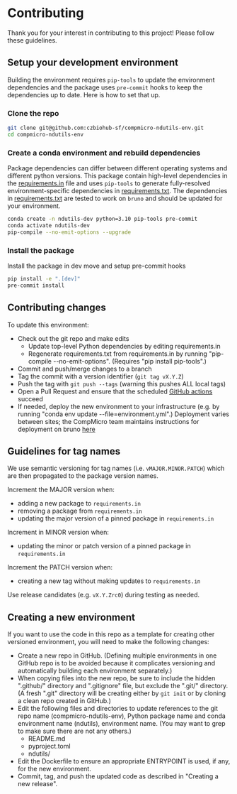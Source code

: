 # Contributing
Thank you for your interest in contributing to this project! Please follow these guidelines.

## Setup your development environment
Building the environment requires `pip-tools` to update the environment dependencies and the package uses `pre-commit` hooks to keep the dependencies up to date. Here is how to set that up.

### Clone the repo
```sh
git clone git@github.com:czbiohub-sf/compmicro-ndutils-env.git
cd compmicro-ndutils-env
```

### Create a conda environment and rebuild dependencies
Package dependencies can differ between different operating systems and different python versions. This package contain high-level dependencies in the [requirements.in](./requirements.in) file and uses `pip-tools` to generate fully-resolved environment-specific dependencies in [requirements.txt](./requirements.txt). The dependencies in [requirements.txt](./requirements.txt) are tested to work on `bruno` and should be updated for your environment.

```sh
conda create -n ndutils-dev python=3.10 pip-tools pre-commit
conda activate ndutils-dev
pip-compile --no-emit-options --upgrade
```

### Install the package
Install the package in dev move and setup pre-commit hooks

```sh
pip install -e ".[dev]"
pre-commit install
```

## Contributing changes
To update this environment:
* Check out the git repo and make edits
  * Update top-level Python dependencies by editing requirements.in
  * Regenerate requirements.txt from requirements.in by running "pip-compile --no-emit-options". (Requires "pip install pip-tools".)
* Commit and push/merge changes to a branch
* Tag the commit with a version identifier (`git tag vX.Y.Z`)
* Push the tag with `git push --tags` (warning this pushes ALL local tags)
* Open a Pull Request and ensure that the scheduled [GitHub actions](https://github.com/czbiohub-sf/compmicro-ndutils-env/actions) succeed
* If needed, deploy the new environment to your infrastructure (e.g. by running "conda env update --file=environment.yml".) Deployment varies between sites; the CompMicro team maintains instructions for deployment on bruno [here](https://github.com/czbiohub-sf/compmicro-hpc/blob/release-procedure-for-versioned-environments/hpc/setup_shared_env.md)

## Guidelines for tag names
We use semantic versioning for tag names (i.e. `vMAJOR.MINOR.PATCH`) which are then propagated to the package version names.

Increment the MAJOR version when:
* adding a new package to `requirements.in`
* removing a package from `requirements.in`
* updating the major version of a pinned package in `requirements.in`

Increment in MINOR version when:
* updating the minor or patch version of a pinned package in `requirements.in`

Increment the PATCH version when:
* creating a new tag without making updates to `requirements.in`

Use release candidates (e.g. `vX.Y.Zrc0`) during testing as needed.

## Creating a new environment
If you want to use the code in this repo as a template for creating other versioned environment, you will need to make the following changes:
* Create a new repo in GitHub. (Defining multiple environments in one GitHub repo is to be avoided because it complicates versioning and automatically building each environment separately.)
* When copying files into the new repo, be sure to include the hidden ".github/" directory and ".gitignore" file, but exclude the ".git/" directory. (A fresh ".git" directory will be creating either by `git init` or by cloning a clean repo created in GitHub.)
* Edit the following files and directories to update references to the git repo name (compmicro-ndutils-env), Python package name and conda environment name (ndutils), environment name. (You may want to grep to make sure there are not any others.)
  * README.md
  * pyproject.toml
  * ndutils/
* Edit the Dockerfile to ensure an appropriate ENTRYPOINT is used, if any, for the new environment.
* Commit, tag, and push the updated code as described in "Creating a new release".
